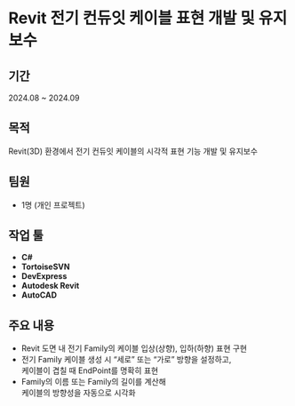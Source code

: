 # Revit 전기 컨듀잇 케이블 표현 개발 및 유지보수

## 기간
2024.08 ~ 2024.09

## 목적
Revit(3D) 환경에서 전기 컨듀잇 케이블의 시각적 표현 기능 개발 및 유지보수

## 팀원
- 1명 (개인 프로젝트)

## 작업 툴
- **C#**
- **TortoiseSVN**
- **DevExpress**
- **Autodesk Revit**
- **AutoCAD**

## 주요 내용
- Revit 도면 내 전기 Family의 케이블 입상(상향), 입하(하향) 표현 구현
- 전기 Family 케이블 생성 시 “세로” 또는 “가로” 방향을 설정하고,  
  케이블이 겹칠 때 EndPoint를 명확히 표현
- Family의 이름 또는 Family의 길이를 계산해  
  케이블의 방향성을 자동으로 시각화
